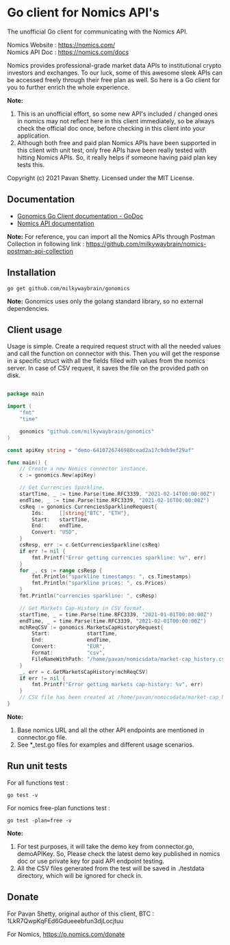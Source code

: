 # Go client for Nomics API's

The unofficial Go client for communicating with the Nomics API.  

Nomics Website : https://nomics.com/  
Nomics API Doc : https://nomics.com/docs

Nomics provides professional-grade market data APIs to institutional crypto investors and exchanges. To our luck, some of this awesome sleek APIs can be accessed freely through their free plan as well. So here is a Go client for you to further enrich the whole experience.

**Note:** 
1. This is an unofficial effort, so some new API's included / changed ones in nomics may not reflect here in this client immediately, so be always check the official doc once, before checking in this client into your application.
2. Although both free and paid plan Nomics APIs have been supported in this client with unit test, only free APIs have been really tested with hitting Nomics APIs. So, it really helps if someone having paid plan key tests this. 

Copyright (c) 2021 Pavan Shetty. Licensed under the MIT License.

## Documentation

- [Gonomics Go Client documentation - GoDoc](https://godoc.org/github.com/milkywaybrain/gonomics)
- [Nomics API documentation](https://nomics.com/docs)

**Note:** For reference, you can import all the Nomics APIs through Postman Collection in following link :
https://github.com/milkywaybrain/nomics-postman-api-collection

## Installation

```
go get github.com/milkywaybrain/gonomics
```
**Note:** Gonomics uses only the golang standard library, so no external dependencies. 

## Client usage

Usage is simple. Create a required request struct with all the needed values and call the function on connector with this. Then you will get the response in a specific struct with all the fields filled with values from the nomics server. In case of CSV request, it saves the file on the provided path on disk.

```go

package main

import (
	"fmt"
	"time"

	gonomics "github.com/milkywaybrain/gonomics"
)

const apiKey string = "demo-6410726746980cead2a17c9db9ef29af"

func main() {
	// Create a new Nomics connector instance.
	c := gonomics.New(apiKey)

	// Get Currencies Sparkline.
	startTime, _ := time.Parse(time.RFC3339, "2021-02-14T00:00:00Z")
	endTime, _ := time.Parse(time.RFC3339, "2021-02-16T00:00:00Z")
	csReq := gonomics.CurrenciesSparklineRequest{
		Ids:     []string{"BTC", "ETH"},
		Start:   startTime,
		End:     endTime,
		Convert: "USD",
	}
	csResp, err := c.GetCurrenciesSparkline(csReq)
	if err != nil {
		fmt.Printf("Error getting currencies sparkline: %v", err)
	}
	for _, cs := range csResp {
		fmt.Println("sparkline timestamps: ", cs.Timestamps)
		fmt.Println("sparkline prices: ", cs.Prices)
	}
	fmt.Println("currencies sparkline: ", csResp)

	// Get Markets Cap-History in CSV format.
	startTime, _ = time.Parse(time.RFC3339, "2021-01-01T00:00:00Z")
	endTime, _ = time.Parse(time.RFC3339, "2021-02-01T00:00:00Z")
	mchReqCSV := gonomics.MarketsCapHistoryRequest{
		Start:            startTime,
		End:              endTime,
		Convert:          "EUR",
		Format:           "csv",
		FileNameWithPath: "/home/pavan/nomicsdata/market-cap_history.csv",
	}
	_, err = c.GetMarketsCapHistory(mchReqCSV)
	if err != nil {
		fmt.Printf("Error getting markets cap-history: %v", err)
	}
	// CSV file has been created at /home/pavan/nomicsdata/market-cap_history.csv with markets cap-history data.
}

```
**Note:**
1. Base nomics URL and all the other API endpoints are mentioned in connector.go file.
2. See *_test.go files for examples and different usage scenarios.

## Run unit tests

For all functions test :
```
go test -v
```

For nomics free-plan functions test :
```
go test -plan=free -v
```

**Note:** 
1. For test purposes, it will take the demo key from connector.go, demoAPIKey. So, Please check the latest demo key published in nomics doc or use private key for paid API endpoint testing.
2. All the CSV files generated from the test will be saved in ./testdata directory, which will be ignored for check in.

## Donate

For Pavan Shetty, original author of this client, BTC : 1LkR7QwpKqFEd6Gdueeebfun3djLocjtuu

For Nomics, https://p.nomics.com/donate 
